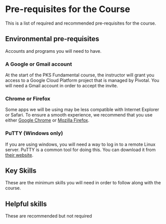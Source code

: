 # Pre-requisites for the Course

This is a list of required and recommended pre-requisites for the
course.

## Environmental pre-requisites

Accounts and programs you will need to have.

### A Google or Gmail account

At the start of the PKS Fundamental course, the instructor will grant
you access to a Google Cloud Platform project that is managed by
Pivotal.  You will need a Gmail account in order to accept the invite.

### Chrome or Firefox

Some apps we will be using may be less compatible with Internet Explorer
or Safari.  To ensure a smooth experience, we recommend that you use
either [Google Chrome](https://support.google.com/chrome/answer/95346?co=GENIE.Platform%3DDesktop&hl=en-GB) or [Mozilla Firefox](https://www.mozilla.org/en-GB/firefox/new/).

### PuTTY (Windows only)

If you are using windows, you will need a way to log in to a remote
Linux server.  PuTTY is a common tool for doing this.  You can download
it from [their 
website](https://www.chiark.greenend.org.uk/~sgtatham/putty/latest.html).

## Key Skills

These are the minimum skills you will need in order to follow along with
the course.

## Helpful skills

These are recommended but not required
